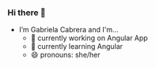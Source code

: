 ### Hi there 👋

- I’m Gabriela Cabrera and I'm...
  - 🔭  currently working on Angular App
  - 🌱  currently learning Angular
  - 😄  pronouns: she/her
